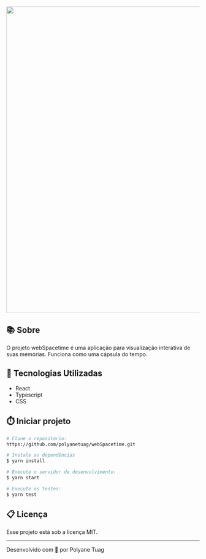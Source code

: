 <h1 align="center"></h1>

<div align="center">
    <img width='800' src="">
</div>

## 📚 Sobre
O projeto webSpacetime é uma aplicação para visualização interativa de suas memórias. Funciona como uma cápsula do tempo.


## 🚀 Tecnologias Utilizadas
- React
- Typescript
- CSS
  

## ⏱️ Iniciar projeto

```bash
# Clone o repositório:
https://github.com/polyanetuag/webSpacetime.git

# Instale as dependências
$ yarn install

# Execute o servidor de desenvolvimento:
$ yarn start

# Execute os testes:
$ yarn test

```

## 📋 Licença
Esse projeto está sob a licença MIT. 

---

Desenvolvido com 💜 por Polyane Tuag


